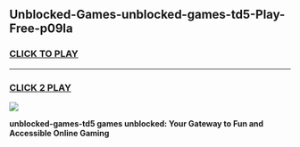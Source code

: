 
## Unblocked-Games-unblocked-games-td5-Play-Free-p09la
<h3>
<a href="https://premium76.site?title=unblocked-games-td5&ref=18A1">CLICK TO PLAY</a></h3>
<hr>

<h3>
<a href="https://premium76.site?title=unblocked-games-td5&ref=18A1">CLICK 2 PLAY</a>
  
</h3>

<a href="https://premium76.site?title=unblocked-games-td5&ref=18A1"><img src="https://clearcache.store/games.png"></a>


**unblocked-games-td5 games unblocked: Your Gateway to Fun and Accessible Online Gaming**
